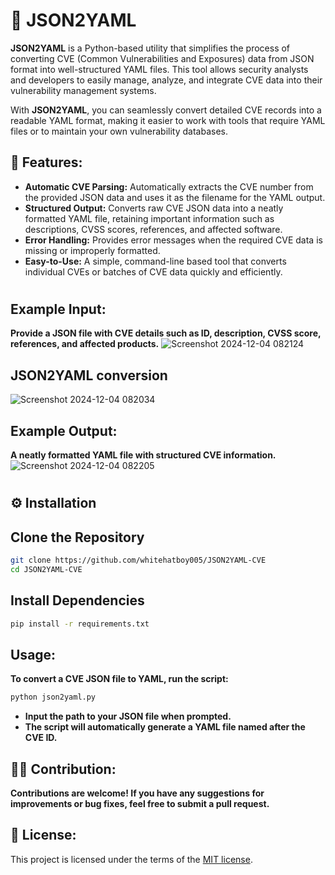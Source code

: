 # 🔁 JSON2YAML
**JSON2YAML** is a Python-based utility that simplifies the process of converting CVE (Common Vulnerabilities and Exposures) data from JSON format into well-structured YAML files. This tool allows security analysts and developers to easily manage, analyze, and integrate CVE data into their vulnerability management systems.

With **JSON2YAML**, you can seamlessly convert detailed CVE records into a readable YAML format, making it easier to work with tools that require YAML files or to maintain your own vulnerability databases.

## 📌 Features:
- **Automatic CVE Parsing:** Automatically extracts the CVE number from the provided JSON data and uses it as the filename for the YAML output.
- **Structured Output:** Converts raw CVE JSON data into a neatly formatted YAML file, retaining important information such as descriptions, CVSS scores, references, and affected software.
- **Error Handling:** Provides error messages when the required CVE data is missing or improperly formatted.
- **Easy-to-Use:** A simple, command-line based tool that converts individual CVEs or batches of CVE data quickly and efficiently.
#
## Example Input:
**Provide a JSON file with CVE details such as ID, description, CVSS score, references, and affected products.**
![Screenshot 2024-12-04 082124](https://github.com/user-attachments/assets/18e24f94-0912-4d3f-b9bc-1e9706c39b98)

## JSON2YAML conversion
![Screenshot 2024-12-04 082034](https://github.com/user-attachments/assets/ac9575aa-8cbd-4422-abaa-96b84b0a1e27)

## Example Output:
**A neatly formatted YAML file with structured CVE information.**
![Screenshot 2024-12-04 082205](https://github.com/user-attachments/assets/edd6b840-7cd7-4c0c-9fa2-499bf5e0efb5)

#
## ⚙️ Installation
## Clone the Repository
```bash
git clone https://github.com/whitehatboy005/JSON2YAML-CVE
cd JSON2YAML-CVE
```
## Install Dependencies
```bash
pip install -r requirements.txt
```
## Usage:
**To convert a CVE JSON file to YAML, run the script:**
```bash
python json2yaml.py
```
- **Input the path to your JSON file when prompted.**
- **The script will automatically generate a YAML file named after the CVE ID.**

## 👨‍💻 Contribution:
**Contributions are welcome! If you have any suggestions for improvements or bug fixes, feel free to submit a pull request.**

## 📝 License:
This project is licensed under the terms of the [MIT license](LICENSE.md).
